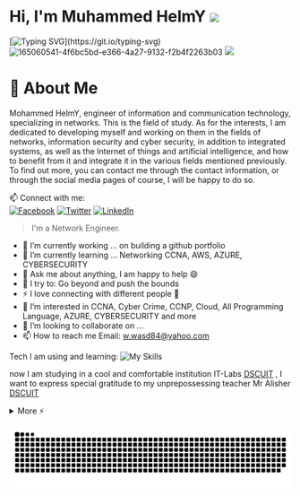 # Hi, I'm Muhammed HelmY <img src="https://raw.githubusercontent.com/MartinHeinz/MartinHeinz/master/wave.gif" width="30px">
[![Typing SVG](https://readme-typing-svg.herokuapp.com?font=neuropol&color=%234E14B8&size=24&lines=I'am+Egyptian+Network+Engineer+Specialist.;Cyber+Security+Analyst;Cloud+Data+Engineer;Cyber+Security+Researcher;System's+Engineer;)](https://git.io/typing-svg)
![165060541-4f6bc5bd-e366-4a27-9132-f2b4f2263b03](https://user-images.githubusercontent.com/55303037/213919743-731f5341-3649-40de-829c-a8611b3a29e8.jpg)
<img src="https://camo.githubusercontent.com/d348976f3419cd09cf731439742c1b889e3f3cd8e04b2e72e7a219d85b049c37/68747470733a2f2f636c6f75642d6c66697532373079302d6861636b2d636c75622d626f742e76657263656c2e6170702f30666f6f7465722e706e67" >

# 🚀 About Me
Mohammed HelmY, engineer of information and communication technology, specializing in networks.
This is the field of study. As for the interests, I am dedicated to developing myself and working on them in the
fields of networks, information security and cyber security, in addition to integrated systems, as well as the
Internet of things and artificial intelligence, and how to benefit from it and integrate it in the various fields
mentioned previously. To find out more, you can contact me through the contact information, or through the
social media pages of course, I will be happy to do so.



📫 Connect with me: <br>
[![Facebook](https://img.shields.io/badge/facebook-%231877F2.svg?&style=for-the-badge&logo=facebook&logoColor=white)](https://www.facebook.com/HelmyBeh)
[![Twitter](https://img.shields.io/badge/twitter-%231DA1F2.svg?&style=for-the-badge&logo=twitter&logoColor=white)](https://twitter.com/Hel_lmYXX)
[![LinkedIn](https://img.shields.io/badge/linkedin-%230077B5.svg?&style=for-the-badge&logo=linkedin&logoColor=white)](https://www.linkedin.com/in/mohamed-hellmy-2b56ab198/) 


> I'm a  Network Engineer.
- 🔭 I’m currently working ... on building a github portfolio
- 🌱 I’m currently learning ... Networking CCNA, AWS, AZURE, CYBERSECURITY
- 💬 Ask me about anything, I am happy to help :smile:
- 🧗 I try to: Go beyond and push the bounds
- ⚡ I love connecting with different people :raised_hands:
- 👀 I’m interested in CCNA, Cyber Crime, CCNP, Cloud, All Programming Language,  AZURE, CYBERSECURITY and more 
- 💞️ I’m looking to collaborate on ...
- 📫 How to reach me Email: w.wasd84@yahoo.com

Tech I am using and learning:
![My Skills](https://skillicons.dev/icons?i=linux,python,flask,js,fastapi,bash,selenium,mysql,html,css,git,tailwind,cpp,github,qt,bootstrap,heroku,figma,firebase,replit,mongo,flutter,docker,react,vscode,django,neovim&theme=dark&perline=9)


now I am studying in a cool and comfortable institution IT-Labs <a href=https://www.instagram.com/itlabs.uz/#>DSCUIT</a> , I want to express special gratitude to my unprepossessing teacher Mr Alisher <a href=https://www.instagram.com/alisheyx_life/#>DSCUIT</a>

<details>
  <summary>More ⚡️</summary>
<div align="center">
<!-- <p align="center"> 📊 My Github Stats</p> -->
<p align="center"> 
</br></br>
<p><b>Profile Views</b></p>
 <img src="https://profile-counter.glitch.me/%7Bcocomo29%7D/count.svg"> </br></br>
<p><b>Github Stats</b></p>
    <img src="https://github-readme-stats.vercel.app/api?username=cocomo29&theme=midnight-purple"> </br>
    <img src="https://github-readme-streak-stats.herokuapp.com/?user=cocomo29&theme=midnight-purple"> </br></br>
</p>

<p><b>Holopin Badges</b></p>

[![An image of @cocomo's Holopin badges, which is a link to view their full Holopin profile](https://holopin.me/cocomo)](https://holopin.io/@cocomo)
[![An image of @cocomo's information Security, which is a link to view their full Holopin profile](https://www.sfahat.com/uploads/covers/2019/04/d7b8497dd82b1687fc9fb592b1bf96b7eb1a71b8.jpg)](https://www.sfahat.com/uploads/covers/2019/04/d7b8497dd82b1687fc9fb592b1bf96b7eb1a71b8.jpg)

<details>
<summary><b>-_-</b></summary>

![Patrick Bateman](https://github.com/AndyMagwayer/AndyMagwayer/blob/main/sigma.gif)

</details>
</details>
</div>

<div align="center">

![snake gif](https://github.com/AndyMagwayer/AndyMagwayer/blob/main/github-contribution-grid-snake2.svg)

</div>










